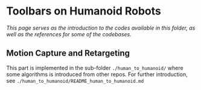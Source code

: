 # Toolbars on Humanoid Robots

*This page serves as the introduction to the codes available in this folder, as well as the references for some of the codebases.*

## Motion Capture and Retargeting

This part is implemented in the sub-folder `./human_to_humanoid/` where some algorithms is introduced from other repos. For further introduction, see `./human_to_humanoid/README_human_to_humanoid.md`
